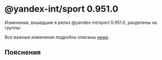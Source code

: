 # @yandex-int/sport 0.951.0

<!-- ЧЕЛОВЕЧЕСКОЕ ВСТУПЛЕНИЕ -->

Изменения, вошедшие в релиз @yandex-int/sport 0.951.0, разделены на группы:

Все важные изменения подробно описаны [ниже](#Пояснения).

## Пояснения

